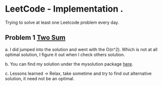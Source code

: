 # LeetCode - Implementation .

Trying to solve at least one Leetcode problem every day.

## Problem 1 [Two Sum](https://leetcode.com/problems/two-sum/)


a. I did jumped into the solution and went with the O(n^2).
   Which is not at all optimal solution, I figure it out when I check others solution. 

b. You can find my solution under the mysolution package [here](https://github.com/mandapati7/LeetCode/tree/main/src/main/java/leetcode/day1/twosum/mysolution). 

c. Lessons learned -> Relax, take sometime and try to find out alternative solution, it need not be an optimal.
